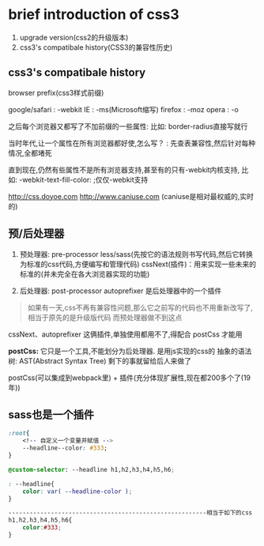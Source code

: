 # brief introduction of css3

1. upgrade version(css2的升级版本)
2. css3's compatibale history(CSS3的兼容性历史)

## css3's compatibale history

browser             prefix(css3样式前缀)

google/safari   :   -webkit
IE              :   -ms(Microsoft缩写)
firefox         :   -moz
opera           :   -o


之后每个浏览器又都写了不加前缀的一些属性:
    比如: border-radius直接写就行


当时年代,让一个属性在所有浏览器都好使,怎么写？ :
    先查表兼容性,然后针对每种情况,全都堵死


直到现在,仍然有些属性不是所有浏览器支持,甚至有的只有-webkit内核支持,
比如: -webkit-text-fill-color: ;仅仅-webkit支持


http://css.doyoe.com
http://www.caniuse.com
(caniuse是相对最权威的,实时的)


## 预/后处理器

1. 预处理器: pre-processor
less/sass(先按它的语法规则书写代码,然后它转换为标准的css代码,方便编写和管理代码)
cssNext(插件)：用来实现一些未来的标准的(并未完全在各大浏览器实现的功能)



2. 后处理器: post-processor
autoprefixer 是后处理器中的一个插件
> 如果有一天,css不再有兼容性问题,那么它之前写的代码也不用重新改写了,相当于原先的是升级版代码
而预处理器做不到这点


cssNext、autoprefixer 这俩插件,单独使用都用不了,得配合 postCss 才能用

**postCss:** 它只是一个工具,不能划分为后处理器. 是用js实现的css的 抽象的语法树: 
                                    AST(Abstract Syntax Tree)
剩下的事就留给后人来做了

postCss(可以集成到webpack里) + 插件(充分体现扩展性,现在都200多个了(19年))


## sass也是一个插件
```css
:root{
    <!-- 自定义一个变量并赋值 -->
    --headline--color: #333;
}

@custom-selector: --headline h1,h2,h3,h4,h5,h6;

: --headline{
    color: var( --headline-color );
}

--------------------------------------------------------相当于如下的css
h1,h2,h3,h4,h5,h6{
    color:#333;
}
```